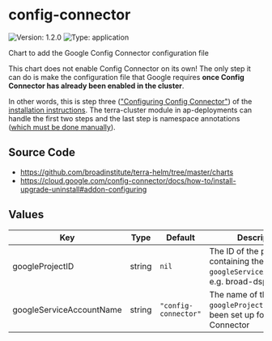 # config-connector

![Version: 1.2.0](https://img.shields.io/badge/Version-1.2.0-informational?style=flat-square) ![Type: application](https://img.shields.io/badge/Type-application-informational?style=flat-square)

Chart to add the Google Config Connector configuration file

This chart does not enable Config Connector on its own! The only step it can do is make the configuration file
that Google requires **once Config Connector has already been enabled in the cluster**.

In other words, this is step three (["Configuring Config Connector"](https://cloud.google.com/config-connector/docs/how-to/install-upgrade-uninstall#addon-configuring))
of the [installation instructions](https://cloud.google.com/config-connector/docs/how-to/install-upgrade-uninstall#addon-install).
The terra-cluster module in ap-deployments can handle the first two steps and the last step is namespace annotations
([which must be done manually](https://github.com/helm/helm/issues/3503)).

## Source Code

* <https://github.com/broadinstitute/terra-helm/tree/master/charts>
* <https://cloud.google.com/config-connector/docs/how-to/install-upgrade-uninstall#addon-configuring>

## Values

| Key | Type | Default | Description |
|-----|------|---------|-------------|
| googleProjectID | string | `nil` | The ID of the project to containing the `googleServiceAccountName`, e.g. broad-dsp-eng-tools |
| googleServiceAccountName | string | `"config-connector"` | The name of the GSA in `googleProjectID` that's been set up for Config Connector |
